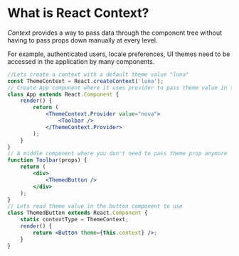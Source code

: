 # What is React Context?

*Context* provides a way to pass data through the component tree without having to pass props down manually at every level.

For example, authenticated users, locale preferences, UI themes need to be accessed in the application by many components.

```jsx
//Lets create a context with a default theme value "luna"
const ThemeContext = React.createContext('luna');
// Create App component where it uses provider to pass theme value in the tree
class App extends React.Component {
	render() {
		return (
			<ThemeContext.Provider value="nova">
				<Toolbar />
			</ThemeContext.Provider>
		);
	}
}
// A middle component where you don't need to pass theme prop anymore
function Toolbar(props) {
	return (
		<div>
			<ThemedButton />
		</div>
	);
}
// Lets read theme value in the button component to use
class ThemedButton extends React.Component {
	static contextType = ThemeContext;
	render() {
		return <Button theme={this.context} />;
	}
}
```
